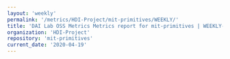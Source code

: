 ```yaml
---
layout: 'weekly'
permalink: '/metrics/HDI-Project/mit-primitives/WEEKLY/'
title: 'DAI Lab OSS Metrics Metrics report for mit-primitives | WEEKLY-REPORT-2020-04-19'
organization: 'HDI-Project'
repository: 'mit-primitives'
current_date: '2020-04-19'
---
```


